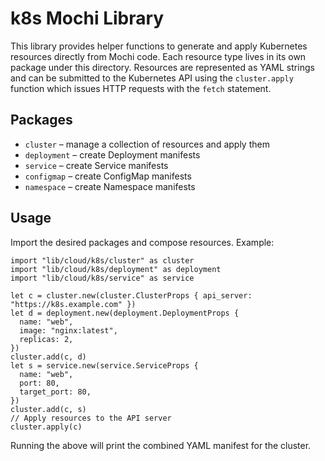# k8s Mochi Library

This library provides helper functions to generate and apply Kubernetes resources directly from Mochi code. Each resource type lives in its own package under this directory.  Resources are represented as YAML strings and can be submitted to the Kubernetes API using the `cluster.apply` function which issues HTTP requests with the `fetch` statement.

## Packages

- `cluster` – manage a collection of resources and apply them
- `deployment` – create Deployment manifests
- `service` – create Service manifests
- `configmap` – create ConfigMap manifests
- `namespace` – create Namespace manifests

## Usage

Import the desired packages and compose resources. Example:

```mochi
import "lib/cloud/k8s/cluster" as cluster
import "lib/cloud/k8s/deployment" as deployment
import "lib/cloud/k8s/service" as service

let c = cluster.new(cluster.ClusterProps { api_server: "https://k8s.example.com" })
let d = deployment.new(deployment.DeploymentProps {
  name: "web",
  image: "nginx:latest",
  replicas: 2,
})
cluster.add(c, d)
let s = service.new(service.ServiceProps {
  name: "web",
  port: 80,
  target_port: 80,
})
cluster.add(c, s)
// Apply resources to the API server
cluster.apply(c)
```

Running the above will print the combined YAML manifest for the cluster.
